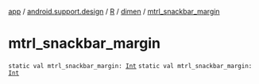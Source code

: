 [app](../../../index.md) / [android.support.design](../../index.md) / [R](../index.md) / [dimen](index.md) / [mtrl_snackbar_margin](./mtrl_snackbar_margin.md)

# mtrl_snackbar_margin

`static val mtrl_snackbar_margin: `[`Int`](https://kotlinlang.org/api/latest/jvm/stdlib/kotlin/-int/index.html)
`static val mtrl_snackbar_margin: `[`Int`](https://kotlinlang.org/api/latest/jvm/stdlib/kotlin/-int/index.html)